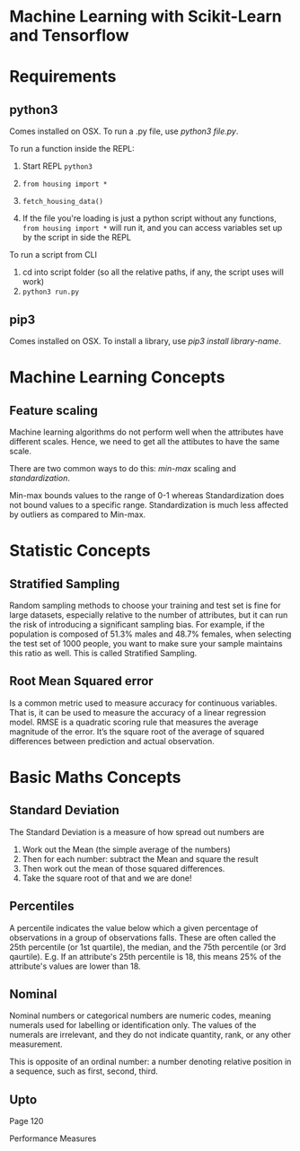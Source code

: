 # Machine Learning with Scikit-Learn and Tensorflow

# Requirements
## python3
Comes installed on OSX. To run a .py file, use *python3 file.py*.

To run a function inside the REPL:
1. Start REPL ```python3```
2. ```from housing import *```
3. ```fetch_housing_data()```

4. If the file you're loading is just a python script without any functions, ```from housing import *``` will run it, and you can access variables set up by the script in side the REPL

To run a script from CLI
1. cd into script folder (so all the relative paths, if any, the script uses will work)
2. ```python3 run.py```

## pip3
Comes installed on OSX. To install a library, use *pip3 install library-name*.

# Machine Learning Concepts
## Feature scaling
Machine learning algorithms do not perform well when the attributes have different scales. Hence, we need to get all the attibutes to have the same scale.

There are two common ways to do this: *min-max* scaling and *standardization*.

Min-max bounds values to the range of 0-1 whereas Standardization does not bound values to a specific range. Standardization is much less affected by outliers as compared to Min-max.

# Statistic Concepts
## Stratified Sampling
Random sampling methods to choose your training and test set is fine for large datasets, especially relative to the number of attributes, but it can run the risk of introducing a significant sampling bias. For example, if the population is composed of 51.3% males and 48.7% females, when selecting the test set of 1000 people, you want to make sure your sample maintains this ratio as well. This is called Stratified Sampling.

## Root Mean Squared error
Is a common metric used to measure accuracy for continuous variables. That is, it can be used to measure the accuracy of a linear regression model. RMSE is a quadratic scoring rule that measures the average magnitude of the error. It’s the square root of the average of squared differences between prediction and actual observation.

# Basic Maths Concepts

## Standard Deviation
The Standard Deviation is a measure of how spread out numbers are

1. Work out the Mean (the simple average of the numbers)
2. Then for each number: subtract the Mean and square the result
3. Then work out the mean of those squared differences.
4. Take the square root of that and we are done!

## Percentiles
A percentile indicates the value below which a given percentage of observations in a group of observations falls. These are often called the 25th percentile (or 1st quartile), the median, and the 75th percentile (or 3rd qaurtile). E.g. If an attribute's 25th percentile is 18, this means 25% of the attribute's values are lower than 18.

## Nominal
Nominal numbers or categorical numbers are numeric codes, meaning numerals used for labelling or identification only. The values of the numerals are irrelevant, and they do not indicate quantity, rank, or any other measurement.

This is opposite of an ordinal number: a number denoting relative position in a sequence, such as first, second, third.

## Upto

Page 120

Performance Measures
